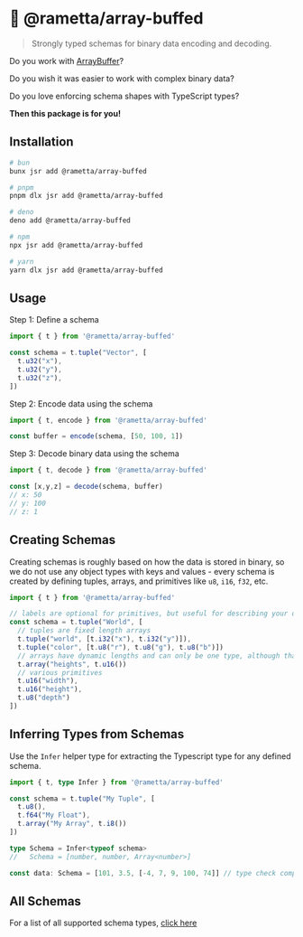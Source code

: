 # 🧬 @rametta/array-buffed

> Strongly typed schemas for binary data encoding and decoding.

Do you work with [ArrayBuffer](https://developer.mozilla.org/en-US/docs/Web/JavaScript/Reference/Global_Objects/ArrayBuffer)?

Do you wish it was easier to work with complex binary data?

Do you love enforcing schema shapes with TypeScript types?

**Then this package is for you!**

## Installation

```bash
# bun
bunx jsr add @rametta/array-buffed

# pnpm
pnpm dlx jsr add @rametta/array-buffed

# deno
deno add @rametta/array-buffed

# npm
npx jsr add @rametta/array-buffed

# yarn
yarn dlx jsr add @rametta/array-buffed
```

## Usage

Step 1: Define a schema

```ts
import { t } from '@rametta/array-buffed'

const schema = t.tuple("Vector", [
  t.u32("x"),
  t.u32("y"),
  t.u32("z"),
])
```

Step 2: Encode data using the schema

```ts
import { t, encode } from '@rametta/array-buffed'

const buffer = encode(schema, [50, 100, 1])
```

Step 3: Decode binary data using the schema

```ts
import { t, decode } from '@rametta/array-buffed'

const [x,y,z] = decode(schema, buffer)
// x: 50
// y: 100
// z: 1
```

## Creating Schemas

Creating schemas is roughly based on how the data is stored in binary, so we do not use any object types with keys and values - every schema is created by defining tuples, arrays, and primitives like `u8`, `i16`, `f32`, etc.

```ts
import { t } from '@rametta/array-buffed'

// labels are optional for primitives, but useful for describing your data
const schema = t.tuple("World", [
  // tuples are fixed length arrays
  t.tuple("world", [t.i32("x"), t.i32("y")]),
  t.tuple("color", [t.u8("r"), t.u8("g"), t.u8("b")])
  // arrays have dynamic lengths and can only be one type, although that type can also be a tuple type
  t.array("heights", t.u16())
  // various primitives
  t.u16("width"),
  t.u16("height"),
  t.u8("depth")
])
```

## Inferring Types from Schemas

Use the `Infer` helper type for extracting the Typescript type for any defined schema.

```ts
import { t, type Infer } from '@rametta/array-buffed'

const schema = t.tuple("My Tuple", [
  t.u8(),
  t.f64("My Float"),
  t.array("My Array", t.i8())
])

type Schema = Infer<typeof schema>
//   Schema = [number, number, Array<number>]

const data: Schema = [101, 3.5, [-4, 7, 9, 100, 74]] // type check compiles - woohoo
```

## All Schemas

For a list of all supported schema types, [click here](https://jsr.io/@rametta/array-buffed/doc/~/t)